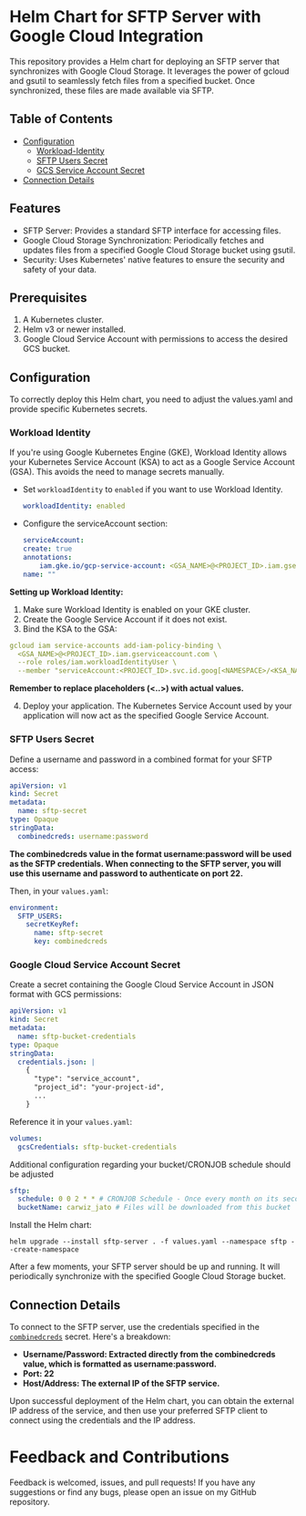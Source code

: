 # Helm Chart for SFTP Server with Google Cloud Integration
This repository provides a Helm chart for deploying an SFTP server that synchronizes with Google Cloud Storage. It leverages the power of gcloud and gsutil to seamlessly fetch files from a specified bucket. Once synchronized, these files are made available via SFTP.

## Table of Contents
- [Configuration](#configuration)
    - [Workload-Identity](#workload-identity)
    - [SFTP Users Secret](#sftp-users-secret)
    - [GCS Service Account Secret](#google-cloud-service-account-secret)
- [Connection Details](#connection-details)

## Features
- SFTP Server: Provides a standard SFTP interface for accessing files.
- Google Cloud Storage Synchronization: Periodically fetches and updates files from a specified Google Cloud Storage bucket using gsutil.
- Security: Uses Kubernetes' native features to ensure the security and safety of your data.

## Prerequisites
1. A Kubernetes cluster.
2. Helm v3 or newer installed.
3. Google Cloud Service Account with permissions to access the desired GCS bucket.

## Configuration
To correctly deploy this Helm chart, you need to adjust the values.yaml and provide specific Kubernetes secrets.

### Workload Identity
If you're using Google Kubernetes Engine (GKE), Workload Identity allows your Kubernetes Service Account (KSA) to act as a Google Service Account (GSA). This avoids the need to manage secrets manually.

- Set `workloadIdentity` to `enabled` if you want to use Workload Identity.

  ```yaml
  workloadIdentity: enabled
  ```
- Configure the serviceAccount section:
    ```yaml
    serviceAccount:
    create: true
    annotations: 
        iam.gke.io/gcp-service-account: <GSA_NAME>@<PROJECT_ID>.iam.gserviceaccount.com
    name: ""
    ```
**Setting up Workload Identity:** 
1. Make sure Workload Identity is enabled on your GKE cluster.
2. Create the Google Service Account if it does not exist.
3. Bind the KSA to the GSA:
```yaml
gcloud iam service-accounts add-iam-policy-binding \
  <GSA_NAME>@<PROJECT_ID>.iam.gserviceaccount.com \
  --role roles/iam.workloadIdentityUser \
  --member "serviceAccount:<PROJECT_ID>.svc.id.goog[<NAMESPACE>/<KSA_NAME>]"
```
**Remember to replace placeholders (<..>) with actual values.**

4. Deploy your application. The Kubernetes Service Account used by your application will now act as the specified Google Service Account.

### SFTP Users Secret
Define a username and password in a combined format for your SFTP access:
```yaml
apiVersion: v1
kind: Secret
metadata:
  name: sftp-secret
type: Opaque
stringData:
  combinedcreds: username:password
```
**The combinedcreds value in the format username:password will be used as the SFTP credentials. When connecting to the SFTP server, you will use this username and password to authenticate on port 22.**

Then, in your `values.yaml`:
```yaml
environment:
  SFTP_USERS:
    secretKeyRef:
      name: sftp-secret
      key: combinedcreds
```
### Google Cloud Service Account Secret
Create a secret containing the Google Cloud Service Account in JSON format with GCS permissions:
```yaml
apiVersion: v1
kind: Secret
metadata:
  name: sftp-bucket-credentials
type: Opaque
stringData:
  credentials.json: |
    {
      "type": "service_account",
      "project_id": "your-project-id",
      ...
    }
```
Reference it in your `values.yaml`:
```yaml
volumes:
  gcsCredentials: sftp-bucket-credentials
```
Additional configuration regarding your bucket/CRONJOB schedule should be adjusted
```yaml
sftp:
  schedule: 0 0 2 * * # CRONJOB Schedule - Once every month on its second day
  bucketName: carwiz_jato # Files will be downloaded from this bucket
```
Install the Helm chart:
```
helm upgrade --install sftp-server . -f values.yaml --namespace sftp --create-namespace
```
After a few moments, your SFTP server should be up and running. It will periodically synchronize with the specified Google Cloud Storage bucket.
## Connection Details
To connect to the SFTP server, use the credentials specified in the [`combinedcreds`](#sftp-users-secret) secret. Here's a breakdown:

- **Username/Password: Extracted directly from the combinedcreds value, which is formatted as username:password.**
- **Port: 22**
- **Host/Address: The external IP of the SFTP service.**

Upon successful deployment of the Helm chart, you can obtain the external IP address of the service, and then use your preferred SFTP client to connect using the credentials and the IP address.


# Feedback and Contributions
Feedback is welcomed, issues, and pull requests! If you have any suggestions or find any bugs, please open an issue on my GitHub repository.
